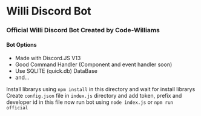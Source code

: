 # Willi Discord Bot

### Official Willi Discord Bot Created by Code-Williams

#### Bot Options

- Made with Discord.JS V13
- Good Command Handler (Component and event handler soon)
- Use SQLITE (quick.db) DataBase
- and...

Install librarys using `npm install` in this directory and wait for install librarys
Create `config.json` file in `index.js` directory and add token, prefix and developer id in this file
now run bot using `node index.js` or `npm run official`
